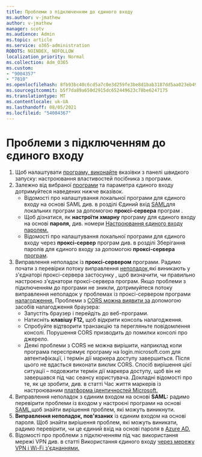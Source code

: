 ```yaml
---
title: Проблеми з підключенням до єдиного входу
ms.author: v-jmathew
author: v-jmathew
manager: scotv
ms.audience: Admin
ms.topic: article
ms.service: o365-administration
ROBOTS: NOINDEX, NOFOLLOW
localization_priority: Normal
ms.collection: Adm_O365
ms.custom:
- "9004357"
- "7810"
ms.openlocfilehash: 8fb93bc40c6cd5a7c0e3d259fe3be8d1bab3187dd5aa023eb49977555fd930de
ms.sourcegitcommit: b5f7da89a650d2915dc652449623c78be6247175
ms.translationtype: MT
ms.contentlocale: uk-UA
ms.lasthandoff: 08/05/2021
ms.locfileid: "54084367"
---
```

# <a name="sso-connection-issues"></a>Проблеми з підключенням до єдиного входу

1. Щоб налаштувати [програму, виконайте](https://docs.microsoft.com/azure/active-directory/manage-apps/add-application-portal-configure) вказівки з панелі швидкого запуску: настроювання властивостей посібника з програми.
2. Залежно від вибраної [програми](https://docs.microsoft.com/azure/active-directory/manage-apps/sso-options) та параметра єдиного входу дотримуйтеся наведених нижче вказівок.
    - Відомості про  налаштування локальної програми для єдиного входу на основі SAML див. в розділі Єдиний вхід [SAML](https://docs.microsoft.com/azure/active-directory/manage-apps/application-proxy-configure-single-sign-on-on-premises-apps)для локальних програм за допомогою **проксі-сервера** програм .
    - Щоб дізнатися, як **настроїти хмарну** програму для єдиного входу на основі **пароля,** див. номери [Настроювання єдиного входу паролем.](https://docs.microsoft.com/azure/active-directory/manage-apps/configure-password-single-sign-on-non-gallery-applications)
    - Відомості про налаштування локальної програми для єдиного входу через **проксі-сервер** програм див. в розділі Зберігання паролів для єдиного входу за допомогою **проксі-сервера** [програм](https://docs.microsoft.com/azure/active-directory/manage-apps/application-proxy-configure-single-sign-on-password-vaulting).
3. Виправлення неполадок із **проксі-сервером** програми. Радимо почати з перевірки потоку виправлення [неполадок,](https://docs.microsoft.com/azure/active-directory/manage-apps/application-proxy-debug-connectors)які виникають у з'єднаторі проксі-сервера застосунку , щоб визначити, чи правильно настроєно з'єднатори проксі-сервера програм. Якщо проблеми з підключенням до програми не зникли, дотримуйтеся потоку виправлення неполадок у проблемах із проксі-сервером програми [налагодження.](https://docs.microsoft.com/azure/active-directory/manage-apps/application-proxy-debug-apps) Проблеми з [CORS можна виявити за](https://docs.microsoft.com/azure/active-directory/manage-apps/application-proxy-understand-cors-issues#understand-and-identify-cors-issues) допомогою засобів налагодження браузера:
    - Запустіть браузер і перейдіть до веб-програми.
    - Натисніть **клавішу F12,** щоб відкрити консоль налагодження.
    - Спробуйте відтворити транзакцію та перегляньте повідомлення консолі. Порушення CORS призводить до помилки консолі про джерело.
    - Деякі проблеми з CORS не можна вирішити, наприклад коли програма переспрямує програму на login.microsoft.com для автентифікації, і термін дії маркера доступу завершиться. Після цього не вдасться виконати виклик CORS. Спосіб вирішення цієї ситуації – подовжити термін дії маркера доступу, щоб він не завершався під час сеансу користувача. Докладні відомості про те, як це зробити, див. в статті Час життя маркерів із настроюваним [платформа ідентичностей Microsoft.](https://docs.microsoft.com/azure/active-directory/develop/active-directory-configurable-token-lifetimes)
4. Виправлення неполадок з єдиним входом на основі **SAML:** радимо перевірити проблеми із входом у настроєні програми на основі [SAML,](https://docs.microsoft.com/azure/active-directory/manage-apps/application-sign-in-problem-federated-sso-gallery)щоб знайти вирішення проблем, які можуть виникнути.
5. **Виправлення неполадок, пов'язаних** із єдиним входом на основі пароля. Щоб знайти вирішення проблем, які можуть виникати, радимо перевірити, чи це єдиний вхід на основі пароля в [Azure AD.](https://docs.microsoft.com/azure/active-directory/manage-apps/troubleshoot-password-based-sso)
6. Відомості про проблеми з підключенням під час використання мережі VPN див. в статті Використання єдиного входу [через мережу VPN і Wi-Fi з'єднаннями.](https://docs.microsoft.com/windows/security/identity-protection/vpn/how-to-use-single-sign-on-sso-over-vpn-and-wi-fi-connections)
